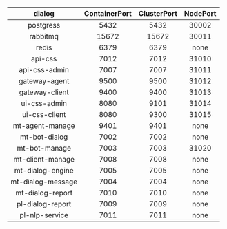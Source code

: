 dialog | ContainerPort| ClusterPort| NodePort
:---:|:---:|:---:|:---: 
postgress           | 5432  | 5432  | 30002
rabbitmq            | 15672 | 15672 | 30011
redis               | 6379  | 6379  | none
api-css             | 7012  | 7012  | 31010
api-css-admin       | 7007  | 7007  | 31011
gateway-agent       | 9500  | 9500  | 31012
gateway-client      | 9400  | 9400  | 31013
ui-css-admin        | 8080  | 9101  | 31014
ui-css-client       | 8080  | 9300  | 31015
mt-agent-manage     | 9401  | 9401  | none
mt-bot-dialog       | 7002  | 7002  | none
mt-bot-manage       | 7003  | 7003  | 31020
mt-client-manage    | 7008  | 7008  | none
mt-dialog-engine    | 7005  | 7005  | none
mt-dialog-message   | 7004  | 7004  | none
mt-dialog-report    | 7010  | 7010  | none
pl-dialog-report    | 7009  | 7009  | none
pl-nlp-service      | 7011  | 7011  | none